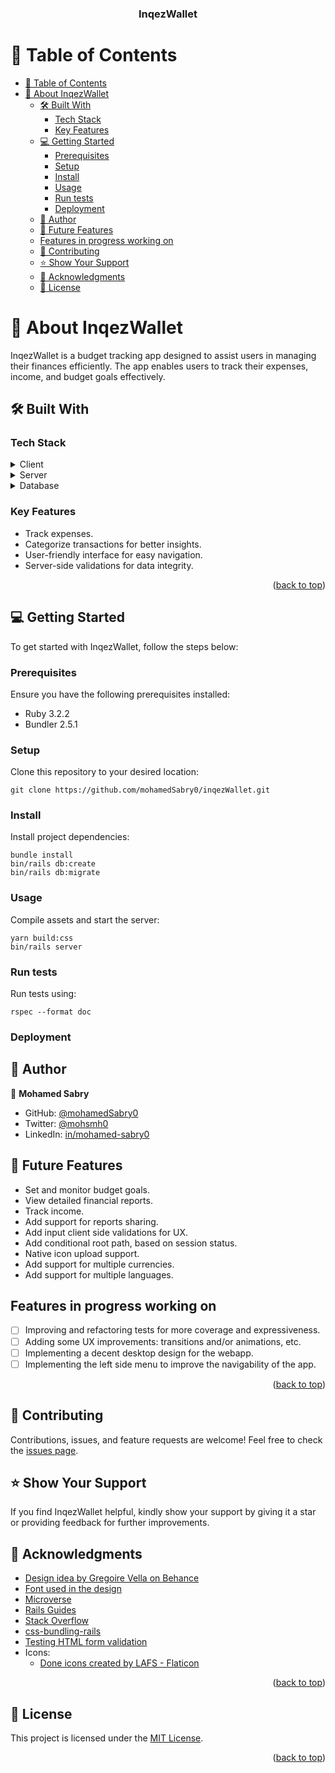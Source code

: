 <a name="readme-top"></a>

<div align="center">

  <h3><b>InqezWallet</b></h3>

</div>

# 📗 Table of Contents

- [📗 Table of Contents](#-table-of-contents)
- [📖 About InqezWallet ](#-about-inqezwallet-)
  - [🛠 Built With ](#-built-with-)
    - [Tech Stack ](#tech-stack-)
    - [Key Features ](#key-features-)
  - [💻 Getting Started ](#-getting-started-)
    - [Prerequisites](#prerequisites)
    - [Setup](#setup)
    - [Install](#install)
    - [Usage](#usage)
    - [Run tests](#run-tests)
    - [Deployment](#deployment)
  - [👤 Author ](#-author-)
  - [🔭 Future Features ](#-future-features-)
  - [Features in progress working on ](#features-in-progress-working-on-)
  - [🤝 Contributing ](#-contributing-)
  - [⭐️ Show Your Support ](#️-show-your-support-)
  - [🙏 Acknowledgments ](#-acknowledgments-)
  - [📝 License ](#-license-)

<!-- PROJECT DESCRIPTION -->

# 📖 About InqezWallet <a name="about-inqezwallet"></a>

InqezWallet is a budget tracking app designed to assist users in managing their finances efficiently. The app enables users to track their expenses, income, and budget goals effectively.

## 🛠 Built With <a name="built-with"></a>

### Tech Stack <a name="tech-stack"></a>

<details>
  <summary>Client</summary>
  <ul>
    <li><a href="https://rubyonrails.org">Ruby on Rails</a></li>
    <li><a href="https://sass-lang.com/">Sass</a></li>
  </ul>
</details>

<details>
  <summary>Server</summary>
  <ul>
    <li><a href="https://rubyonrails.org">Ruby on Rails</a></li>
  </ul>
</details>

<details>
<summary>Database</summary>
  <ul>
    <li><a href="https://www.postgresql.org/">PostgreSQL</a></li>
  </ul>
</details>

### Key Features <a name="key-features"></a>

- Track expenses.
- Categorize transactions for better insights.
- User-friendly interface for easy navigation.
- Server-side validations for data integrity.

<p align="right">(<a href="#readme-top">back to top</a>)</p>

## 💻 Getting Started <a name="getting-started"></a>

To get started with InqezWallet, follow the steps below:

### Prerequisites

Ensure you have the following prerequisites installed:

- Ruby 3.2.2
- Bundler 2.5.1

### Setup

Clone this repository to your desired location:

```
git clone https://github.com/mohamedSabry0/inqezWallet.git
```

### Install

Install project dependencies:

```
bundle install
bin/rails db:create
bin/rails db:migrate
```

### Usage

Compile assets and start the server:

```
yarn build:css
bin/rails server
```

### Run tests

Run tests using:

```
rspec --format doc
```

### Deployment

<!-- Add deployment instructions -->

## 👤 Author <a name="author"></a>

👤 **Mohamed Sabry**

- GitHub: [@mohamedSabry0](https://github.com/mohamedSabry0)
- Twitter: [@mohsmh0](https://twitter.com/mohsmh0)
- LinkedIn: [in/mohamed-sabry0](https://www.linkedin.com/in/mohamed-sabry0/)

## 🔭 Future Features <a name="future-features"></a>

- Set and monitor budget goals.
- View detailed financial reports.
- Track income.
- Add support for reports sharing.
- Add input client side validations for UX.
- Add conditional root path, based on session status.
- Native icon upload support.
- Add support for multiple currencies.
- Add support for multiple languages.

## Features in progress working on <a name="todos"></a>

- [ ] Improving and refactoring tests for more coverage and expressiveness.
- [ ] Adding some UX improvements: transitions and/or animations, etc.
- [ ] Implementing a decent desktop design for the webapp.
- [ ] Implementing the left side menu to improve the navigability of the app.

<p align="right">(<a href="#readme-top">back to top</a>)</p>

## 🤝 Contributing <a name="contributing"></a>

Contributions, issues, and feature requests are welcome! Feel free to check the [issues page](link-to-issues).

## ⭐️ Show Your Support <a name="support"></a>

If you find InqezWallet helpful, kindly show your support by giving it a star or providing feedback for further improvements.

## 🙏 Acknowledgments <a name="acknowledgments"></a>

- [Design idea by Gregoire Vella on Behance](https://www.behance.net/gallery/19759151/Snapscan-iOs-design-and-branding)
- [Font used in the design](https://www.marksimonson.com/fonts/view/proxima-nova)
- [Microverse](https://www.microverse.org/)
- [Rails Guides](https://guides.rubyonrails.org/)
- [Stack Overflow](https://stackoverflow.com/)
- [css-bundling-rails](https://github.com/rails/cssbundling-rails)
- [Testing HTML form validation](https://stackoverflow.com/a/48206413)
- Icons:
  - <a href="https://www.flaticon.com/free-icons/done" title="done icons">Done icons created by LAFS - Flaticon</a>

<p align="right">(<a href="#readme-top">back to top</a>)</p>

## 📝 License <a name="license"></a>

This project is licensed under the [MIT License](link-to-license).

<p align="right">(<a href="#readme-top">back to top</a>)</p>
